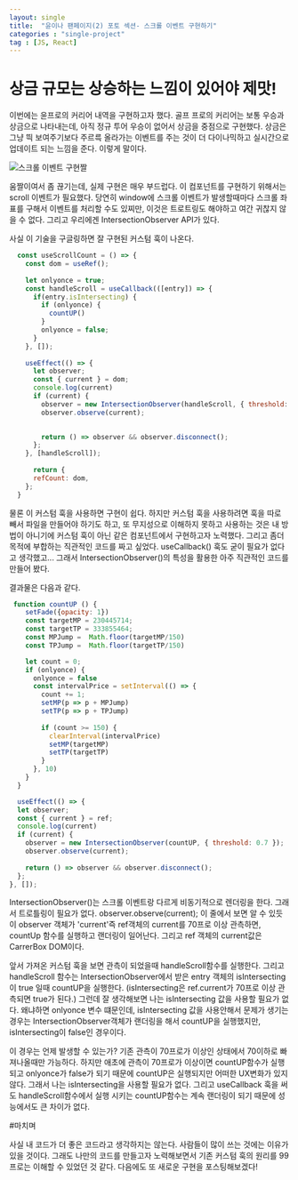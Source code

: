```yaml
---
layout: single
title:  "윤이나 팬페이지(2) 포토 섹션- 스크롤 이벤트 구현하기"
categories : "single-project"
tag : [JS, React]
---
```


# 상금 규모는 상승하는 느낌이 있어야 제맛!

이번에는 윤프로의 커리어 내역을 구현하고자 했다. 골프 프로의 커리어는 보통 우승과 상금으로 나타내는데, 아직 정규 투어 우승이 없어서 상금을 중점으로 구현했다. 상금은 그냥 띅 보여주기보다 주르륵 올라가는 이벤트를 주는 것이 더 다이나믹하고 실시간으로 업데이트 되는 느낌을 준다. 이렇게 말이다.

![스크롤 이벤트 구현짤]({{site.url}}/images/carrer_scroll.gif)

움짤이여서 좀 끊기는데, 실제 구현은 매우 부드럽다. 이 컴포넌트를 구현하기 위해서는 scroll 이벤트가 필요했다. 당연히 window에 스크롤 이벤트가 발생할때마다 스크롤 좌표를 구해서 이벤트를 처리할 수도 있찌만, 이것은 트로트링도 해야하고 여간 귀찮지 않을 수 없다. 그리고 우리에겐 IntersectionObserver API가 있다. 

사실 이 기술을 구글링하면 잘 구현된 커스텀 훅이 나온다.

```js
  const useScrollCount = () => {
    const dom = useRef();
    
    let onlyonce = true;
    const handleScroll = useCallback(([entry]) => {
      if(entry.isIntersecting) {
        if (onlyonce) {
          countUP()
        }
        onlyonce = false;
      }
    }, []);
    
    useEffect(() => {
      let observer;
      const { current } = dom;
      console.log(current)
      if (current) {
        observer = new IntersectionObserver(handleScroll, { threshold: 0.7 });
        observer.observe(current);

        
        return () => observer && observer.disconnect();
      };
    }, [handleScroll]);
    
      return {
      refCount: dom,
    };
  }
```
물론 이 커스텀 훅을 사용하면 구현이 쉽다. 하지만 커스텀 훅을 사용하려면 훅을 따로 빼서 파일을 만들어야 하기도 하고, 또 무지성으로 이해하지 못하고 사용하는 것은 내 방법이 아니기에 커스텀 훅이 아닌 같은 컴포넌트에서 구현하고자 노력했다. 그리고 좀더 목적에 부합하는 직관적인 코드를 짜고 싶었다. useCallback() 훅도 굳이 필요가 없다고 생각했고... 그래서 IntersectionObserver()의 특성을 활용한 아주 직관적인 코드를 만들어 봤다. 

결과물은 다음과 같다. 

```js
 function countUP () {
    setFade({opacity: 1})
    const targetMP = 230445714;
    const targetTP = 333855464;
    const MPJump =  Math.floor(targetMP/150) 
    const TPJump =  Math.floor(targetTP/150)

    let count = 0;
    if (onlyonce) {
      onlyonce = false
      const intervalPrice = setInterval(() => {
        count += 1;
        setMP(p => p + MPJump)
        setTP(p => p + TPJump)
  
        if (count >= 150) {
          clearInterval(intervalPrice)
          setMP(targetMP)
          setTP(targetTP)
        }
      }, 10)
    }
  }

  useEffect(() => {
  let observer;
  const { current } = ref;
  console.log(current)
  if (current) {
    observer = new IntersectionObserver(countUP, { threshold: 0.7 });
    observer.observe(current);
    
    return () => observer && observer.disconnect();
  };
}, []);
```
  IntersectionObserver()는 스크롤 이벤트랑 다르게 비동기적으로 렌더링을 한다. 그래서 트로틀링이 필요가 없다. observer.observe(current); 이 줄에서 보면 알 수 있듯이 observer 객체가 'current'즉  ref객체의 current를 70프로 이상 관측하면, countUp 함수를 실행하고 랜더링이 일어난다. 그리고 ref 객체의 current값은 CarrerBox DOM이다. 

  앞서 가져온 커스텀 훅을 보면 관측이 되었을때 handleScroll함수를 실행한다. 그리고 handleScroll 함수는 IntersectionObserver에서 받은 entry 객체의 isIntersecting이 true 일때 countUP을 실행한다. (isIntersecting은 ref.current가 70프로 이상 관측되면 true가 된다.) 그런데 잘 생각해보면 나는 isIntersecting 값을 사용할 필요가 없다. 왜냐하면 onlyonce 변수 떄문인데, isIntersecting 값을 사용안해서 문제가 생기는 경우는 IntersectionObserver객체가 랜더링을 해서 countUP을 실행했지만, isIntersecting이 false인 경우이다. 

  이 경우는 언제 발생할 수 있는가? 기존 관측이 70프로가 이상인 상태에서 70이하로 빠져나올때만 가능하다. 하지만 애초에 관측이 70프로가 이상이면 countUP함수가 실행되고 onlyonce가 false가 되기 때문에 countUP은 실행되지만 어떠한 UX변화가 있지 않다. 그래서 나는 isIntersecting을 사용할 필요가 없다. 그리고 useCallback 훅을 써도 handleScroll함수에서 실행 시키는 countUP함수는 계속 랜더링이 되기 때문에 성능에서도 큰 차이가 없다.

#마치며 

  사실 내 코드가 더 좋은 코드라고 생각하지는 않는다. 사람들이 많이 쓰는 것에는 이유가 있을 것이다. 그래도 나만의 코드를 만들고자 노력해보면서 기존 커스텀 훅의 원리를 99프로는 이해할 수 있었던 것 같다. 다음에도 또 새로운 구현을 포스팅해보겠다!